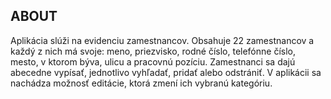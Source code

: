 ## **ABOUT**

Aplikácia slúži na evidenciu zamestnancov. Obsahuje 22 zamestnancov a každý z nich má svoje: meno, priezvisko, rodné číslo, telefónne číslo, mesto, v ktorom býva, ulicu a pracovnú pozíciu. Zamestnanci sa dajú abecedne vypísať, jednotlivo vyhľadať, pridať alebo odstrániť. V aplikácii sa nachádza možnosť editácie, ktorá zmení ich vybranú kategóriu.